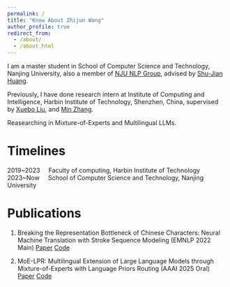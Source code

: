 ```yaml
---
permalink: /
title: "Know About Zhijun Wang"
author_profile: true
redirect_from: 
  - /about/
  - /about.html
---
```


I am a master student in School of Computer Science and Technology, Nanjing University, also a member of [NJU NLP Group](https://nlp.nju.edu.cn/homepage/), advised by [Shu-Jian Huang](http://nlp.nju.edu.cn/huangsj/).

Previously, I have done research intern at Institute of Computing and Intelligence, Harbin Institute of Technology, Shenzhen, China, 
supervised by [Xuebo Liu](https://sunbowliu.github.io/), and [Min Zhang](https://zhangminsuda.github.io/).

Reasearching in Mixture-of-Experts and Multilingual LLMs.

Timelines
======
2019~2023&nbsp;&nbsp;&nbsp;&nbsp;&nbsp;Faculty of computing, Harbin Institute of Technology
2023~Now&nbsp;&nbsp;&nbsp;&nbsp;&nbsp;School of Computer Science and Technology, Nanjing University

Publications
======
1. Breaking the Representation Bottleneck of Chinese Characters: Neural Machine Translation with Stroke Sequence Modeling (EMNLP 2022 Main)
   [Paper](https://aclanthology.org/2022.emnlp-main.434/) [Code](https://github.com/zjwang21/StrokeNet)
   
3. MoE-LPR: Multilingual Extension of Large Language Models through Mixture-of-Experts with Language Priors Routing (AAAI 2025 Oral)
   [Paper](https://arxiv.org/abs/2408.11396) [Code](https://github.com/NJUNLP/MoE-LPR)
